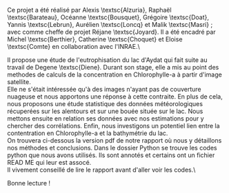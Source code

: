 Ce projet a été réalisé par Alexis \textsc{Alzuria}, Raphaël \textsc{Barateau}, Océanne \textsc{Bousquet}, Grégoire \textsc{Doat}, Yannis \textsc{Lebrun}, Aurélien \textsc{Loncq} et Malik \textsc{Masri} ; avec comme cheffe de projet Réjane \textsc{Joyard}.
Il a été encadré par Michel \textsc{Berthier}, Catherine \textsc{Choquet} et Eloise \textsc{Comte} en collaboration avec l'INRAE.\

Il propose une étude de l'eutrophisation du lac d'Aydat qui fait suite au travail de Degene \textsc{Diene}. Durant son stage, elle a mis au point des methodes de calculs de la concentration en Chlorophylle-a à partir d'image satellite.\
Elle ne s'était intéressée qu'à des images n'ayant pas de couverture nuageuse et nous apportons une réponse à cette contraite. En plus de cela, nous proposons une étude statistique des données météorologiques récuperées sur les alentours et sur une bouée située sur le lac. Nous mettons ensuite en relation ses données avec nos estimations pour y chercher des corrélations. Enfin, nous investigons un potentiel lien entre la contentration en Chlorophylle-a et la bathymétrie du lac.\
On trouvera ci-dessous la version pdf de notre rapport où nous y détaillons nos méthodes et conclusions. Dans le dossier Python se trouve les codes python que nous avons utilisés. Ils sont annotés et certains ont un fichier READ ME qui leur est assocé.\
Il vivement conseillé de lire le rapport avant d'aller voir les codes.\\

Bonne lecture !
